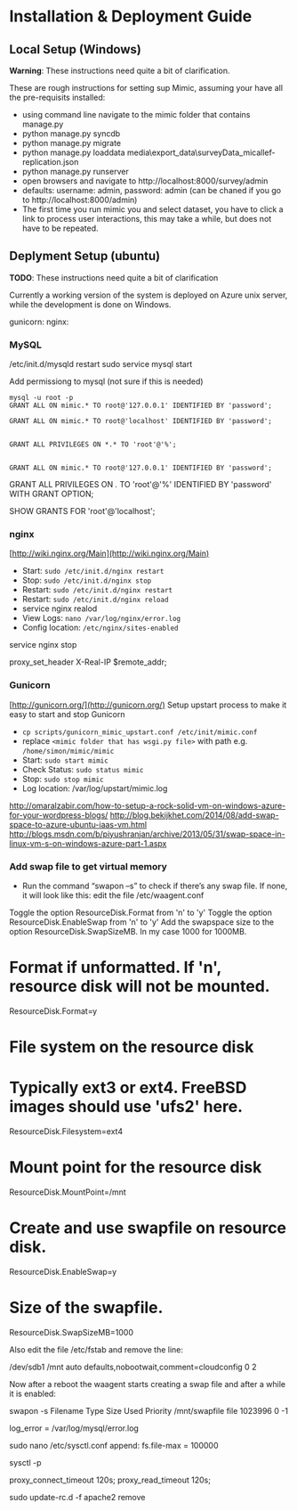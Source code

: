 # Installation & Deployment Guide

## Local Setup (Windows)
**Warning**: These instructions need quite a bit of clarification.

These are rough instructions for setting sup Mimic, assuming your have all the pre-requisits installed:

- using command line navigate to the mimic folder that contains manage.py
- python manage.py syncdb
- python manage.py migrate
- python manage.py loaddata media\export_data\surveyData_micallef-replication.json
- python manage.py runserver
- open browsers and navigate to http://localhost:8000/survey/admin
- defaults: username: admin, password: admin (can be chaned if you go to http://localhost:8000/admin)
- The first time you run mimic you and select dataset, you have to click a link to process user interactions, this may take a while, but does not have to be repeated.

## Deplyment Setup (ubuntu)

**TODO**: These instructions need quite a bit of clarification

Currently a working version of the system is deployed on Azure unix server, while the development is done on Windows.

gunicorn: 
nginx: 

### MySQL
/etc/init.d/mysqld restart
sudo service mysql start

Add permissiong to mysql (not sure if this is needed)
	
	mysql -u root -p
	GRANT ALL ON mimic.* TO root@'127.0.0.1' IDENTIFIED BY 'password';

	GRANT ALL ON mimic.* TO root@'localhost' IDENTIFIED BY 'password';


	GRANT ALL PRIVILEGES ON *.* TO 'root'@'%';


	GRANT ALL ON mimic.* TO root@'127.0.0.1' IDENTIFIED BY 'password';
	

GRANT ALL PRIVILEGES ON *.* TO 'root'@'%' IDENTIFIED BY 'password' WITH GRANT OPTION;

SHOW GRANTS FOR 'root'@'localhost';

### nginx
[http://wiki.nginx.org/Main](http://wiki.nginx.org/Main)

- Start: ``sudo /etc/init.d/nginx restart``
- Stop: ``sudo /etc/init.d/nginx stop``
- Restart: ``sudo /etc/init.d/nginx restart``
- Restart: ``sudo /etc/init.d/nginx reload``
- service nginx realod
- View Logs: ``nano /var/log/nginx/error.log``
- Config location: ``/etc/nginx/sites-enabled``

service nginx stop

proxy_set_header X-Real-IP $remote_addr;


### Gunicorn
[http://gunicorn.org/](http://gunicorn.org/)
Setup upstart process to make it easy to start and stop Gunicorn

- ``cp scripts/gunicorn_mimic_upstart.conf /etc/init/mimic.conf``
- replace ``<mimic folder that has wsgi.py file>`` with path e.g. ``/home/simon/mimic/mimic``
- Start: ``sudo start mimic``
- Check Status: ``sudo status mimic``
- Stop: ``sudo stop mimic``
- Log location: /var/log/upstart/mimic.log

http://omaralzabir.com/how-to-setup-a-rock-solid-vm-on-windows-azure-for-your-wordpress-blogs/
http://blog.bekijkhet.com/2014/08/add-swap-space-to-azure-ubuntu-iaas-vm.html
http://blogs.msdn.com/b/piyushranjan/archive/2013/05/31/swap-space-in-linux-vm-s-on-windows-azure-part-1.aspx

### Add swap file to get virtual memory
- Run the command “swapon –s” to check if there’s any swap file. If none, it will look like this:
edit the file /etc/waagent.conf

Toggle the option ResourceDisk.Format from 'n' to 'y'
Toggle the option ResourceDisk.EnableSwap from 'n' to 'y'
Add the swapspace size to the option ResourceDisk.SwapSizeMB. In my case 1000 for 1000MB.


# Format if unformatted. If 'n', resource disk will not be mounted.
ResourceDisk.Format=y

# File system on the resource disk
# Typically ext3 or ext4. FreeBSD images should use 'ufs2' here.
ResourceDisk.Filesystem=ext4

# Mount point for the resource disk
ResourceDisk.MountPoint=/mnt

# Create and use swapfile on resource disk.
ResourceDisk.EnableSwap=y

# Size of the swapfile.
ResourceDisk.SwapSizeMB=1000

Also edit the file /etc/fstab and remove the line:

/dev/sdb1 /mnt auto defaults,nobootwait,comment=cloudconfig 0 2

Now after a reboot the waagent starts creating a swap file and after a while it is enabled:

swapon -s
Filename    Type  Size Used Priority
/mnt/swapfile                           file  1023996 0 -1


log_error = /var/log/mysql/error.log


sudo nano /etc/sysctl.conf
append: fs.file-max = 100000

sysctl -p



proxy_connect_timeout 120s;
proxy_read_timeout 120s;

sudo update-rc.d -f  apache2 remove
